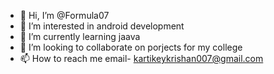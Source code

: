 - 👋 Hi, I’m @Formula07
- 👀 I’m interested in android development
- 🌱 I’m currently learning jaava
- 💞️ I’m looking to collaborate on porjects for my college
- 📫 How to reach me email- kartikeykrishan007@gmail.com

<!---
Formula07/Formula07 is a ✨ special ✨ repository because its `README.md` (this file) appears on your GitHub profile.
You can click the Preview link to take a look at your changes.
--->
